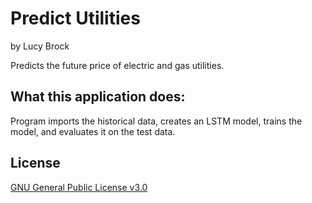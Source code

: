 # Predict Utilities
by Lucy Brock

Predicts the future price of electric and gas utilities. 

## What this application does:
Program imports the historical data, creates an LSTM model, trains the model, and evaluates it on the test data. 

## License
[GNU General Public License v3.0](https://choosealicense.com/licenses/gpl-3.0/#)
